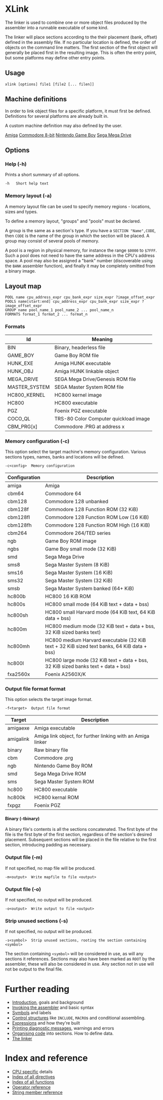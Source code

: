 # XLink
The linker is used to combine one or more object files produced by the assembler into a runnable executable of some kind.

The linker will place sections according to the their placement (bank, offset) defined in the assembly file. If no particular location is defined, the order of objects on the command line matters. The first section of the first object will generally be placed first in the resulting image. This is often the entry point, but some platforms may
define other entry points.

## Usage
    xlink [options] file1 [file2 [... filen]]

## Machine definitions
In order to link object files for a specific platform, it must first be defined. Definitions for several platforms are already built in.

A custom machine definition may also defined by the user.

[Amiga](LinkerAmiga.md)
[Commodore 8-bit](LinkerCommodore.md)
[Nintendo Game Boy](LinkerGameboy.md)
[Sega Mega Drive](LinkerMegaDrive.md)


###

## Options
### Help (-h)
Prints a short summary of all options.
```
-h   Short help text
```

### Memory layout (-a)
A memory layout file can be used to specify memory regions - locations, sizes and types.

To define a memory layout, "groups" and "pools" must be declared.

A group is the same as a section's type. If you have a `SECTION "Name",CODE`, then `CODE` is the name of the group in which the section will be placed. A group may consist of several pools of memory.

A pool is a region in physical memory, for instance the range `$0000` to `$7FFF`. Such a pool does not need to have the same address in the CPU's address space. A pool may also be assigned a "bank" number (discoverable using the `BANK` assembler function), and finally it may be completely omitted from a binary image.

## Layout map

```
POOL name cpu_address_expr cpu_bank_expr size_expr ?image_offset_expr
POOLS name[start:end] cpu_address_expr cpu_bank_expr size_expr ?image_offset_expr
GROUP name pool_name_1 pool_name_2 ... pool_name_n
FORMATS format_1 format_2 ... format_n
```

### Formats
| Id | Meaning |
|---|---|
|BIN|Binary, headerless file|
|GAME_BOY|Game Boy ROM file|
|HUNK_EXE|Amiga HUNK executable|
|HUNK_OBJ|Amiga HUNK linkable object|
|MEGA_DRIVE|SEGA Mega Drive/Genesis ROM file|
|MASTER_SYSTEM|SEGA Master System ROM file|
|HC800_KERNEL|HC800 kernel image|
|HC800|HC800 executable|
|PGZ|Foenix PGZ executable|
|COCO_QL|TRS-80 Color Computer quickload image|
|CBM_PRG[x]|Commodore .PRG at address x|



### Memory configuration (-c)

This option select the target machine's memory configuration. Various sections types, names, banks and locations will be defined.

```
-c<config>  Memory configuration 
```

| Configuration | Description |
|---|---|
| amiga | Amiga |
| cbm64    | Commodore 64 |
| cbm128   | Commodore 128 unbanked |
| cbm128f  | Commodore 128 Function ROM (32 KiB) |
| cbm128fl | Commodore 128 Function ROM Low (16 KiB) |
| cbm128fh | Commodore 128 Function ROM High (16 KiB) |
| cbm264   | Commodore 264/TED series |
| ngb      | Game Boy ROM image |
| ngbs     | Game Boy small mode (32 KiB) |
| smd      | Sega Mega Drive |
| sms8     | Sega Master System (8 KiB) |
| sms16    | Sega Master System (16 KiB) |
| sms32    | Sega Master System (32 KiB) |
| smsb     | Sega Master System banked (64+ KiB) |
| hc800b   | HC800 16 KiB ROM |
| hc800s   | HC800 small mode (64 KiB text + data + bss) |
| hc800sh  | HC800 small Harvard mode (64 KiB text, 64 KiB data + bss) |
| hc800m   | HC800 medium mode (32 KiB text + data + bss, 32 KiB sized banks text) |
| hc800mh  | HC800 medium Harvard executable (32 KiB text + 32 KiB sized text banks, 64 KiB data + bss) |
| hc800l   | HC800 large mode (32 KiB text + data + bss, 32 KiB sized banks text + data + bss) |
| fxa2560x | Foenix A2560X/K |

### Output file format format
This option selects the target image format.

```
-f<target>  Output file format
```

| Target | Description |
|---|---|
| amigaexe | Amiga executable |
| amigalink | Amiga link object, for further linking with an Amiga linker |
| binary | Raw binary file |
| cbm | Commodore .prg |
| ngb | Nintendo Game Boy ROM |
| smd | Sega Mega Drive ROM |
| sms | Sega Master System ROM |
| hc800 | HC800 executable |
| hc800k | HC800 kernal ROM |
| fxpgz | Foenix PGZ |

#### **Binary (-tbinary)**

A binary file's contents is all the sections concatenated. The first byte of the file is the first byte of the first section, regardless of the section's desired placement. Subsequent sections will be placed in the file relative to the first section, introducing padding as necessary.

### Output file (-m)

If not specified, no map file will be produced.

```
-m<output>  Write mapfile to file <output>
```

### Output file (-o)

If not specified, no output will be produced.

```
-o<output>  Write output to file <output>
```

### Strip unused sections (-s)

If not specified, no output will be produced.

```
-s<symbol>  Strip unused sections, rooting the section containing <symbol>
```

The section containing `<symbol>` will be considered in use, as will any sections it references. Sections may also have been marked as `ROOT` by the assembler, these will also be considered in use. Any section not in use will not be output to the final file.


# Further reading
* [Introduction](Introduction.md), goals and background
* [Invoking the assembler](Assembler.md) and basic syntax
* [Symbols](Symbols.md) and labels
* [Control structures](ControlStructures.md) like ```INCLUDE```, ```MACRO```s and conditional assembling.
* [Expressions](Expressions.md) and how they're built
* [Printing diagnostic messages](Diagnostics.md), warnings and errors
* [Organising code](OrganisingCode.md) into sections. How to define data.
* [The linker](Linker.md)

# Index and reference
* [CPU specific](CpuSpecifics.md) details
* [Index of all directives](IndexDirectives.md)
* [Index of all functions](IndexFunctions.md)
* [Operator reference](ReferenceOperators.md)
* [String member reference](ReferenceStringMembers.md)
